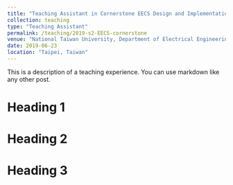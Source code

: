 ```yaml
---
title: "Teaching Assistant in Cornerstone EECS Design and Implementation Course (EE-1006)"
collection: teaching
type: "Teaching Assistant"
permalink: /teaching/2019-s2-EECS-cornerstone
venue: "National Taiwan University, Department of Electrical Engineering"
date: 2019-06-23
location: "Taipei, Taiwan"
---
```


This is a description of a teaching experience. You can use markdown like any other post.

Heading 1
======

Heading 2
======

Heading 3
======
